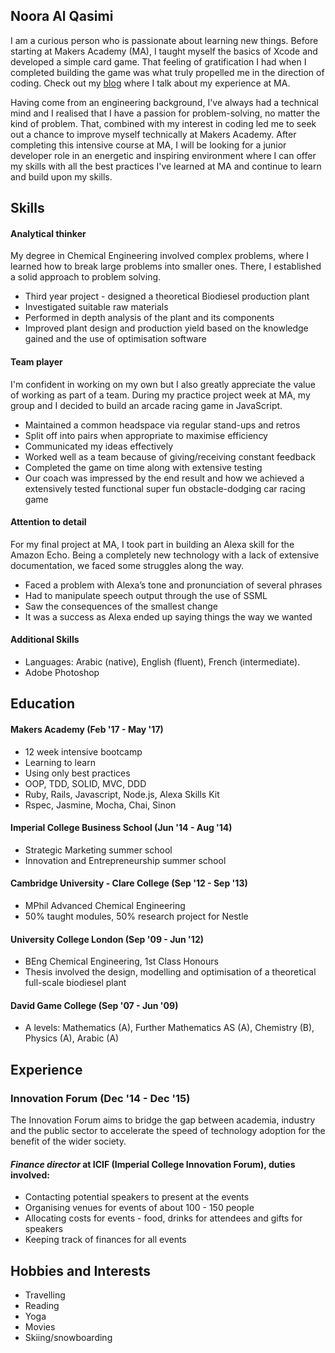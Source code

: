 ## Noora Al Qasimi

I am a curious person who is passionate about learning new things. Before starting at Makers Academy (MA), I taught myself the basics of Xcode and developed a simple card game. That feeling of gratification I had when I completed building the game was what truly propelled me in the direction of coding. Check out my [blog](https://medium.com/@n.k.alqasimi) where I talk about my experience at MA.

Having come from an engineering background, I've always had a technical mind and I realised that I have a passion for problem-solving, no matter the kind of problem. That, combined with my interest in coding led me to seek out a chance to improve myself technically at Makers Academy. After completing this intensive course at MA, I will be looking for a junior developer role in an energetic and inspiring environment where I can offer my skills with all the best practices I've learned at MA and continue to learn and build upon my skills.

## Skills

#### Analytical thinker

My degree in Chemical Engineering involved complex problems, where I learned how to break large problems into smaller ones. There, I established a solid approach to problem solving.
-	Third year project - designed a theoretical Biodiesel production plant
-	Investigated suitable raw materials
-	Performed in depth analysis of the plant and its components
-	Improved plant design and production yield based on the knowledge gained and the use of optimisation software

#### Team player

I'm confident in working on my own but I also greatly appreciate the value of working as part of a team. During my practice project week at MA, my group and I decided to build an arcade racing game in JavaScript.
-	Maintained a common headspace via regular stand-ups and retros
-	Split off into pairs when appropriate to maximise efficiency
-	Communicated my ideas effectively 
- Worked well as a team because of giving/receiving constant feedback 
-	Completed the game on time along with extensive testing
-	Our coach was impressed by the end result and how we achieved a extensively tested functional super fun obstacle-dodging car racing game

#### Attention to detail

For my final project at MA, I took part in building an Alexa skill for the Amazon Echo. Being a completely new technology with a lack of extensive documentation, we faced some struggles along the way.
-	Faced a problem with Alexa’s tone and pronunciation of several phrases 
-	Had to manipulate speech output through the use of SSML
-	Saw the consequences of the smallest change
-	It was a success as Alexa ended up saying things the way we wanted

#### Additional Skills
- Languages: Arabic (native), English (fluent), French (intermediate).
- Adobe Photoshop

## Education

#### Makers Academy (Feb '17 - May '17)
- 12 week intensive bootcamp
- Learning to learn
- Using only best practices
- OOP, TDD, SOLID, MVC, DDD
- Ruby, Rails, Javascript, Node.js, Alexa Skills Kit
- Rspec, Jasmine, Mocha, Chai, Sinon

#### Imperial College Business School (Jun '14 - Aug '14)
- Strategic Marketing summer school
- Innovation and Entrepreneurship summer school

#### Cambridge University - Clare College (Sep '12 - Sep '13)
- MPhil Advanced Chemical Engineering
- 50% taught modules, 50% research project for Nestle

#### University College London	(Sep '09 - Jun '12)
- BEng Chemical Engineering, 1st Class Honours
- Thesis involved the design, modelling and optimisation of a theoretical full-scale biodiesel plant

#### David Game College	(Sep '07 - Jun '09)
- A levels: Mathematics (A), Further Mathematics AS (A), Chemistry (B), Physics (A), Arabic (A)

## Experience

### **Innovation Forum (Dec '14 - Dec '15)**
The Innovation Forum aims to bridge the gap between academia, industry and the public sector to accelerate the speed of technology adoption for the benefit of the wider society. 
#### *Finance director* at ICIF (Imperial College Innovation Forum), duties involved:
- Contacting potential speakers to present at the events
- Organising venues for events of about 100 - 150 people
- Allocating costs for events - food, drinks for attendees and gifts for speakers
- Keeping track of finances for all events

## Hobbies and Interests
- Travelling
- Reading
- Yoga
- Movies
- Skiing/snowboarding
